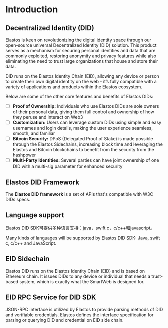 # Introduction

## Decentralized Identity (DID)

Elastos is keen on revolutionizing the digital identity space through our open-source universal Decentralized Identity (DID) solution. This product serves as a mechanism for securing personal identities and data that are commonly exploited, restoring anonymity and privacy features while also eliminating the need to trust large organizations that house and store their data.

DID runs on the Elastos Identity Chain (EID), allowing any device or person to create their own digital identity on the web - it’s fully compatible with a variety of applications and products within the Elastos ecosystem.

Below are some of the other core features and benefits of Elastos DIDs:

* [ ] **Proof of Ownership:** Individuals who use Elastos DIDs are sole owners of their personal data, giving them full control and ownership of how they peruse and interact on Web3
* [ ] **Customization:** Users can leverage custom DIDs using simple and easy usernames and login details, making the user experience seamless, smooth, and familiar&#x20;
* [ ] **Bitcoin Security:** DPoS (Delegated Proof of Stake) is made possible through the Elastos Sidechains, increasing block time and leveraging the Elastos and Bitcoin blockchains to benefit from the security from the hashpower&#x20;
* [ ] **Multi-Party Identities:** Several parties can have joint ownership of one DID with a multi-sig parameter for enhanced security

## Elastos DID Framework

The **Elastos DID framework** is a set of APIs that's compatible with W3C DIDs specs.

## Language support

Elastos DID SDK可提供多种语言支持：java，swift c，c/c++和javascript。

Many kinds of languages will be supported by Elastos DID SDK: Java, swift c, c/c++ and JavaScript.

## EID Sidechain

Elastos DID runs on the Elastos Identity Chain (EID) and is based on Ethereum chain. It issues DIDs to any device or individual that needs a trust-based system, which is exactly what the SmartWeb is designed for.

## EID RPC Service for DID SDK

JSON-RPC interface is utilized by Elastos to provide parsing methods of DID and verifiable credentials. Elastos defines the interface specification for parsing or querying DID and credential on EID side chain.
